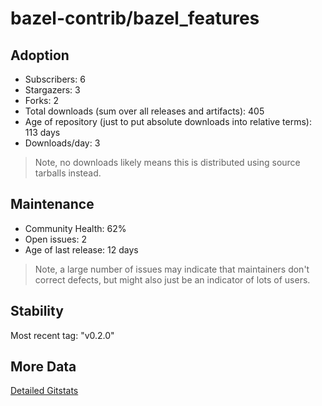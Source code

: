# bazel-contrib/bazel_features

## Adoption

- Subscribers: 6
- Stargazers: 3
- Forks: 2
- Total downloads (sum over all releases and artifacts): 405
- Age of repository (just to put absolute downloads into relative terms): 113 days
- Downloads/day: 3

> Note, no downloads likely means this is distributed using source tarballs instead.

## Maintenance

- Community Health: 62%
- Open issues: 2
- Age of last release: 12 days

> Note, a large number of issues may indicate that maintainers don't correct defects, but might also
> just be an indicator of lots of users.

## Stability

Most recent tag: "v0.2.0"

## More Data

[Detailed Gitstats](/bazel-catalog/gitstats/bazel-contrib/bazel_features)

